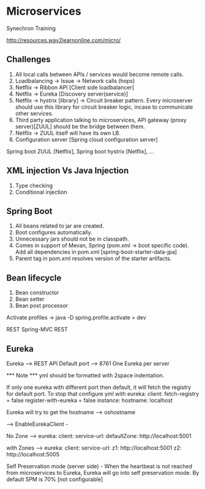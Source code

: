 # Microservices
Synechron Training

http://resources.way2learnonline.com/micro/

## Challenges
1) All local calls between APIs / services would become remote calls.
2) Loadbalancing → Issue → Network calls (hops)
3) Netflix → Ribbon API [Client side loadbalancer]
4) Netflix → Eureka [Discovery server(service)]
5) Netflix → hystrix [library] → Circuit breaker pattern. Every microserver should use this library for circuit breaker logic, incase to communicate other services.
6) Third party application talking to microservices, API gateway (proxy server)[ZUUL] should be the bridge between them.
7) Netflix → ZUUL itself will have its own LB.
8) Configuration server [Spring cloud configuration server]


Spring boot ZUUL [Netflix], Spring boot hystrix [Netflix], …


## XML injection Vs Java Injection
1) Type checking
2) Conditional injection

## Spring Boot
1) All beans related to jar are created.
2) Boot configures automatically.
3) Unnecessary jars should not be in classpath.
4) Comes in support of Mevan, Spring (pom.xml → boot specific code). Add all dependencies in pom.xml [spring-boot-starter-data-jpa]
5) Parent tag in pom.xml resolves version of the starter artifacts.


## Bean lifecycle
1) Bean constructor
2) Bean setter
3) Bean post processor

Activate profiles → java -D spring.profile.activate = dev

REST
Spring-MVC REST

## Eureka
Eureka --> REST API
Default port --> 8761
One Eureka per server

*** Note *** yml should be formatted with 2space indentation.

If only one eureka with different port then default, it will fetch the registry for default port. To stop that configure yml with eureka:
  client:
    fetch-registry = false 
    register-with-eureka = false
  instance:
    hostname: localhost
    
 Eureka will try to get the hostname --> oshostname

--> EnableEurekaClient - 

No Zone -->
eureka:
  client:
    service-url:
      defaultZone: http://localhost:5001

with Zones -->
eureka:
  client:
    service-url:
      z1: http://localhost:5001
      z2: http://localhost:5005


Self Preservation mode (server side) - When the heartbeat is not reached from microservices to Eureka, Eureka will go into self preservation mode.
By default SPM is 70% [not configurable]



